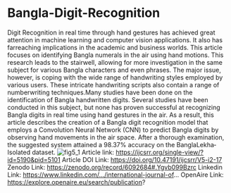 # Bangla-Digit-Recognition
Digit Recognition in real time through hand gestures has achieved great attention in machine learning and computer vision applications. It also has far­reaching implications in the academic and business worlds. This article focuses on identifying Bangla numerals in the air using hand motions. This research leads to the stairwell, allowing for more investigation in the same subject for various Bangla characters and even phrases. The major issue, however, is coping with the wide range of handwriting styles employed by various users. These intricate handwriting scripts also contain a range of number­writing techniques.Many studies have been done on the identification of Bangla handwritten digits. Several studies have been conducted in this subject, but none has proven successful at recognizing Bangla digits in real time using hand gestures in the air. As a result, this article describes the creation of a Bangla digit recognition model that employs a Convolution Neural Network (CNN) to predict Bangla digits by observing hand movements in the air space. After a thorough examination, the suggested system attained a 98.37% accuracy on the BanglaLekha­Isolated dataset. 
![fig5_1](https://user-images.githubusercontent.com/44742929/161123692-9d8137bb-0b9e-4bcd-acf0-a88a8c6558d6.png)
Article link: https://ijcsrr.org/single-view/?id=5190&pid=5101
Article DOI Link: https://doi.org/10.47191/ijcsrr/V5-i2-17
Zenodo Link: https://zenodo.org/record/6092684#.Ygvb099Bzrc
Linkedin Link: https://www.linkedin.com/.../international-journal-of...
OpenAire Link: https://explore.openaire.eu/search/publication?
